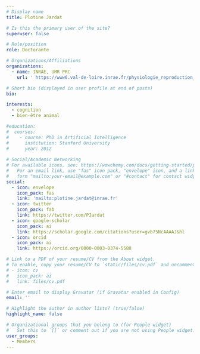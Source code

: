 ```yaml
---
# Display name
title: Plotine Jardat

# Is this the primary user of the site?
superuser: false

# Role/position
role: Doctorante

# Organizations/Affiliations
organizations:
  - name: INRAE, UMR PRC
    url: ' https://www6.val-de-loire.inrae.fr/physiologie_reproduction_comportements/'

# Short bio (displayed in user profile at end of posts)
bio: 

interests:
  - cognition
  - bien-être animal

#education:
#  courses:
#    - course: PhD in Artificial Intelligence
#      institution: Stanford University
#      year: 2012
 
# Social/Academic Networking
# For available icons, see: https://wowchemy.com/docs/getting-started/page-builder/#icons
#   For an email link, use "fas" icon pack, "envelope" icon, and a link in the
#   form "mailto:your-email@example.com" or "#contact" for contact widget.
social:
  - icon: envelope
    icon_pack: fas
    link: 'mailto:plotine.jardat@inrae.fr'
  - icon: twitter
    icon_pack: fab
    link: https://twitter.com/PJardat
  - icon: google-scholar
    icon_pack: ai
    link: https://scholar.google.com/citations?user=gvb75NcAAAAJ&hl
  - icon: orcid
    icon_pack: ai
    link: https://orcid.org/0000-0003-0374-5588

# Link to a PDF of your resume/CV from the About widget.
# To enable, copy your resume/CV to `static/files/cv.pdf` and uncomment the lines below.
# - icon: cv
#   icon_pack: ai
#   link: files/cv.pdf

# Enter email to display Gravatar (if Gravatar enabled in Config)
email: ''

# Highlight the author in author lists? (true/false)
highlight_name: false

# Organizational groups that you belong to (for People widget)
#   Set this to `[]` or comment out if you are not using People widget.
user_groups:
  - Members
---
```

